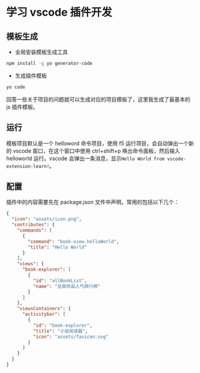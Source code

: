# 学习 vscode 插件开发

## 模板生成

- 全局安装模板生成工具

```sh
npm install -g yo generator-code
```

- 生成插件模板

```sh
yo code
```

回答一些关于项目的问题就可以生成对应的项目模板了，这里我生成了最基本的 js 插件模板。

## 运行

模板项目默认是一个 helloword 命令项目，使用 f5 运行项目，会自动弹出一个新的 vscode 窗口，在这个窗口中使用 ctrl+shift+p 唤出命令面板，然后输入 helloworld 运行。vscode 会弹出一条消息，显示`Hello World from vscode-extension-learn!`。

## 配置

插件中的内容需要先在 package.json 文件中声明，常用的包括以下几个：

```json
{
  "icon": "assets/icon.png",
  "contributes": {
    "commands": [
      {
        "command": "book-view.helloWorld",
        "title": "Hello World"
      }
    ],
    "views": {
      "book-explorer": [
        {
          "id": "allBookList",
          "name": "全部作品人气排行榜"
        }
      ]
    },
    "viewsContainers": {
      "activitybar": [
        {
          "id": "book-explorer",
          "title": "小说阅读器",
          "icon": "assets/favicon.svg"
        }
      ]
    }
  }
}
```
